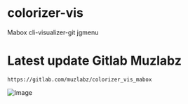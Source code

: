# colorizer-vis
Mabox cli-visualizer-git jgmenu

# Latest update Gitlab Muzlabz

    https://gitlab.com/muzlabz/colorizer_vis_mabox

![Image](https://github.com/user-attachments/assets/4b613ce9-7e3a-4be9-bac0-098ca5ed6dba)

